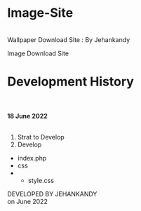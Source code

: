 # Image-Site
<br>
Wallpaper Download Site : By Jehankandy
<br>

Image Download Site <br>

# Development History
<br><br>
<b>18 June 2022</b>
<br><br>
1. Strat to Develop
2. Develop
  - index.php
  - css
  - - style.css




DEVELOPED BY JEHANKANDY <br>
on June 2022


